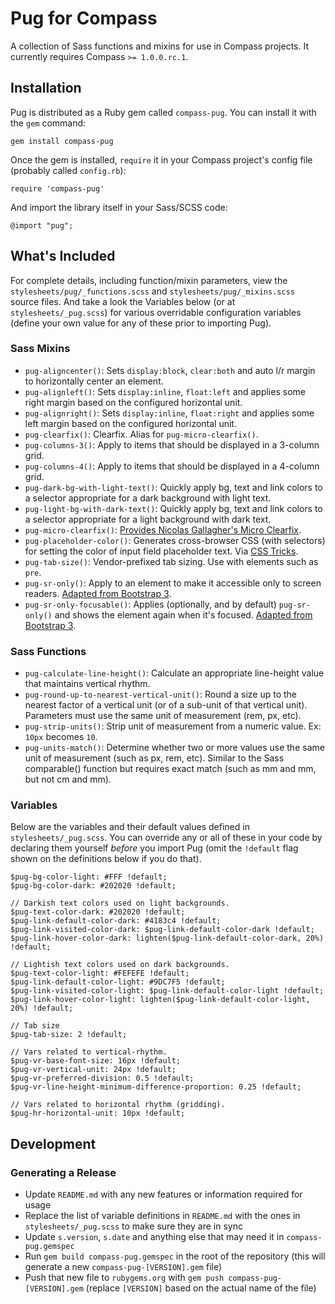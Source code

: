 # Pug for Compass

A collection of Sass functions and mixins for use in Compass projects. It currently requires Compass `>= 1.0.0.rc.1`.

## Installation

Pug is distributed as a Ruby gem called `compass-pug`. You can install it with the `gem` command:

    gem install compass-pug

Once the gem is installed, `require` it in your Compass project's config file (probably called `config.rb`):

    require 'compass-pug'

And import the library itself in your Sass/SCSS code:

    @import "pug";

## What's Included

For complete details, including function/mixin parameters, view the `stylesheets/pug/_functions.scss` and `stylesheets/pug/_mixins.scss` source files. And take a look the Variables below (or at `stylesheets/_pug.scss`) for various overridable configuration variables (define your own value for any of these prior to importing Pug).

### Sass Mixins

* `pug-aligncenter()`: Sets `display:block`, `clear:both` and auto l/r margin to horizontally center an element.
* `pug-alignleft()`: Sets `display:inline`, `float:left` and applies some right margin based on the configured horizontal unit.
* `pug-alignright()`: Sets `display:inline`, `float:right` and applies some left margin based on the configured horizontal unit.
* `pug-clearfix()`: Clearfix. Alias for `pug-micro-clearfix()`.
* `pug-columns-3()`: Apply to items that should be displayed in a 3-column grid.
* `pug-columns-4()`: Apply to items that should be displayed in a 4-column grid.
* `pug-dark-bg-with-light-text()`: Quickly apply bg, text and link colors to a selector appropriate for a dark background with light text.
* `pug-light-bg-with-dark-text()`: Quickly apply bg, text and link colors to a selector appropriate for a light background with dark text.
* `pug-micro-clearfix()`: [Provides Nicolas Gallagher's Micro Clearfix](http://nicolasgallagher.com/micro-clearfix-hack/).
* `pug-placeholder-color()`: Generates cross-browser CSS (with selectors) for setting the color of input field placeholder text. Via [CSS Tricks](http://css-tricks.com/snippets/css/style-placeholder-text/).
* `pug-tab-size()`: Vendor-prefixed tab sizing. Use with elements such as `pre`.
* `pug-sr-only()`: Apply to an element to make it accessible only to screen readers. [Adapted from Bootstrap 3](http://getbootstrap.com/css/#helper-classes-screen-readers).
* `pug-sr-only-focusable()`: Applies (optionally, and by default) `pug-sr-only()` and shows the element again when it's focused. [Adapted from Bootstrap 3](http://getbootstrap.com/css/#helper-classes-screen-readers).

### Sass Functions

* `pug-calculate-line-height()`: Calculate an appropriate line-height value that maintains vertical rhythm.
* `pug-round-up-to-nearest-vertical-unit()`: Round a size up to the nearest factor of a vertical unit (or of a sub-unit of that vertical unit). Parameters must use the same unit of measurement (rem, px, etc).
* `pug-strip-units()`: Strip unit of measurement from a numeric value. Ex: `10px` becomes `10`.
* `pug-units-match()`: Determine whether two or more values use the same unit of measurement (such as px, rem, etc). Similar to the Sass comparable() function but requires exact match (such as mm and mm, but not cm and mm).

### Variables

Below are the variables and their default values defined in `stylesheets/_pug.scss`. You can override any or all of these in your code by declaring them yourself *before* you import Pug (omit the `!default` flag shown on the definitions below if you do that).

    $pug-bg-color-light: #FFF !default;
    $pug-bg-color-dark: #202020 !default;

    // Darkish text colors used on light backgrounds.
    $pug-text-color-dark: #202020 !default;
    $pug-link-default-color-dark: #4183c4 !default;
    $pug-link-visited-color-dark: $pug-link-default-color-dark !default;
    $pug-link-hover-color-dark: lighten($pug-link-default-color-dark, 20%) !default;

    // Lightish text colors used on dark backgrounds.
    $pug-text-color-light: #FEFEFE !default;
    $pug-link-default-color-light: #9DC7F5 !default;
    $pug-link-visited-color-light: $pug-link-default-color-light !default;
    $pug-link-hover-color-light: lighten($pug-link-default-color-light, 20%) !default;

    // Tab size
    $pug-tab-size: 2 !default;

    // Vars related to vertical-rhythm.
    $pug-vr-base-font-size: 16px !default;
    $pug-vr-vertical-unit: 24px !default;
    $pug-vr-preferred-division: 0.5 !default;
    $pug-vr-line-height-minimum-difference-proportion: 0.25 !default;

    // Vars related to horizontal rhythm (gridding).
    $pug-hr-horizontal-unit: 10px !default;


## Development

### Generating a Release

* Update `README.md` with any new features or information required for usage
* Replace the list of variable definitions in `README.md` with the ones in `stylesheets/_pug.scss` to make sure they are in sync
* Update `s.version`, `s.date` and anything else that may need it in `compass-pug.gemspec`
* Run `gem build compass-pug.gemspec` in the root of the repository (this will generate a new `compass-pug-[VERSION].gem` file)
* Push that new file to `rubygems.org` with `gem push compass-pug-[VERSION].gem` (replace `[VERSION]` based on the actual name of the file)
